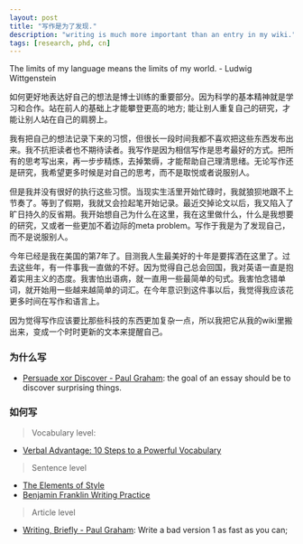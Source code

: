 ```yaml
---
layout: post
title: "写作是为了发现."
description: "writing is much more important than an entry in my wiki."
tags: [research, phd, cn]
---
```



The limits of my language means the limits of my world. - Ludwig Wittgenstein

如何更好地表达好自己的想法是博士训练的重要部分。因为科学的基本精神就是学习和合作。站在前人的基础上才能攀登更高的地方; 能让别人重复自己的研究，才能让别人站在自己的肩膀上。

我有把自己的想法记录下来的习惯，但很长一段时间我都不喜欢把这些东西发布出来。我不抗拒读者也不期待读者。我写作是因为相信写作是思考最好的方式。把所有的思考写出来，再一步步精炼，去掉繁缛，才能帮助自己理清思绪。无论写作还是研究，我希望更多时候是对自己的思考，而不是取悦或者说服别人。

但是我并没有很好的执行这些习惯。当现实生活里开始忙碌时，我就狼狈地跟不上节奏了。等到了假期，我就又会捡起笔开始记录。最近交掉论文以后，我又陷入了旷日持久的反省期。我开始想自己为什么在这里，我在这里做什么，什么是我想要的研究，又或者一些更加不着边际的meta problem。写作于我是为了发现自己，而不是说服别人。

今年已经是我在美国的第7年了。目测我人生最美好的十年是要挥洒在这里了。过去这些年，有一件事我一直做的不好。因为觉得自己总会回国，我对英语一直是抱着实用主义的态度。我害怕出语病，就一直用一些最简单的句式。我害怕念错单词，就开始用一些越来越简单的词汇。在今年意识到这件事以后，我觉得我应该花更多时间在写作和语言上。

因为觉得写作应该要比那些科技的东西更加复杂一点，所以我把它从我的wiki里搬出来，变成一个时时更新的文本来提醒自己。



### 为什么写

> 
- [Persuade xor Discover - Paul Graham](): the goal of an essay should be to discover surprising things.



### 如何写
> Vocabulary level:
- [Verbal Advantage: 10 Steps to a Powerful Vocabulary](https://www.amazon.com/Verbal-Advantage-Steps-Powerful-Vocabulary/dp/0375709320)

> Sentence level
- [The Elements of Style](http://www.jlakes.org/ch/web/The-elements-of-style.pdf)
- [Benjamin Franklin Writing Practice](https://medium.com/personal-growth/the-benjamin-franklin-method-how-to-actually-learn-to-write-1ac4ebc7c3a7)

> Article level
- [Writing, Briefly - Paul Graham](http://www.paulgraham.com/writing44.html): Write a bad version 1 as fast as you can;

